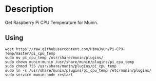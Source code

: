 # Description
Get Raspberry Pi CPU Temperature for Munin.

## Using
```
wget https://raw.githubusercontent.com/HimaJyun/Pi-CPU-Temp/master/pi_cpu_temp
sudo mv pi_cpu_temp /usr/share/munin/plugins/
sudo chown munin:munin /usr/share/munin/plugins/pi_cpu_temp
sudo chmod 755 /usr/share/munin/plugins/pi_cpu_temp
sudo ln -s /usr/share/munin/plugins/pi_cpu_temp /etc/munin/plugins/
sudo service munin-node restart
```
